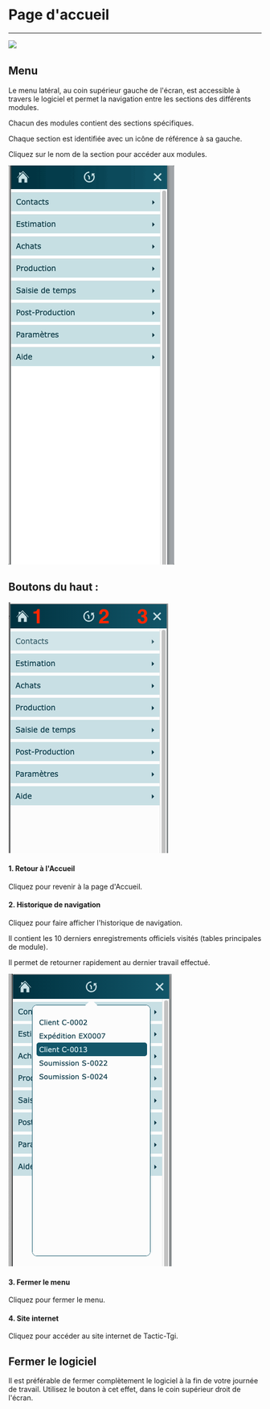 # Page d'accueil

---

![](https://t9017115504.p.clickup-attachments.com/t9017115504/1f71c5cd-4b29-4039-99bf-6c873c4c6916/Page%20Accueil%20-%20Menu.png)

## Menu

Le menu latéral, au coin supérieur gauche de l'écran, est accessible à travers le logiciel et permet la navigation entre les sections des différents modules.

Chacun des modules contient des sections spécifiques.

Chaque section est identifiée avec un icône de référence à sa gauche.

Cliquez sur le nom de la section pour accéder aux modules.

![](../static/img/Accueil_3_deroulement.gif)


## Boutons du haut : 

![](../static/img/Accueil_1.png)

#### 1\. Retour à l'Accueil

Cliquez pour revenir à la page d'Accueil.

#### 2\. Historique de navigation

Cliquez pour faire afficher l'historique de navigation.

Il contient les 10 derniers enregistrements officiels visités (tables principales de module).

Il permet de retourner rapidement au dernier travail effectué.

![](../static/img/Accueil_2.png)

#### 3\. Fermer le menu

Cliquez pour fermer le menu.

#### 4\. Site internet

Cliquez pour accéder au site internet de Tactic-Tgi.

## Fermer le logiciel

Il est préférable de fermer complètement le logiciel à la fin de votre journée de travail. Utilisez le bouton à cet effet, dans le coin supérieur droit de l'écran.
